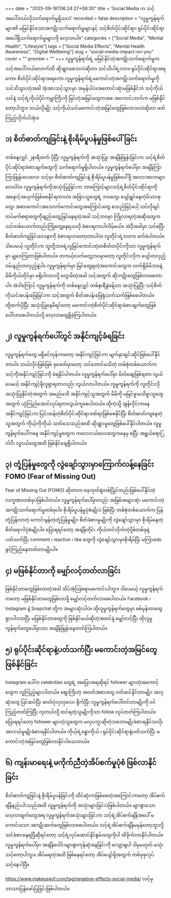 +++
date = "2025-09-18T06:24:27+06:30"
title = 'Social Media က သင့်အပေါ်ဘယ်လိုသက်ရောက်မှုရှိသလဲ'
recorded = false
description = "လူမှုကွန်ရက်များ၏ မမြင်နိုင်သောအကျိုးသက်ရောက်မှုများနှင့် သင့်စိတ်ပိုင်းဆိုင်ရာ၊ ရုပ်ပိုင်းဆိုင်ရာအပေါ်ရှိသက်ရောက်မှုများကို လေ့လာပါ။"
categories = ["Social Media", "Mental Health", "Lifestyle"]
tags = ["Social Media Effects", "Mental Health Awareness", "Digital Wellbeing"]
slug = "social-media-impact-on-you"
cover = ""
preview = ""
+++
လူမှုကွန်ရက်ရဲ့ မမြင်နိုင်တဲ့အကျိုးသက်ရောက်မှုက သင့်အပေါ်ဘယ်လောက်ထိ ဆိုးရွားစေသလဲဆိုတာ သင်သိပါရဲ့လား။ ရုပ်ပိုင်းဆိုင်ရာအရကော၊ စိတ်ပိုင်းဆိုင်ရာအရကော လူမှုကွန်ရက်ရဲ့မကောင်းတဲ့အကျိုးသက်ရောက်မှုကို သင်သိသွားတဲ့အခါ အံ့အားသင့်သွားမှာ အမှန်ပါပဲ။အကောင်းဆုံးမဖြစ်နိုင်ဘဲ သင့်ကိုယ်သင်နဲ့ သင့်ရဲ့ကိုယ်ပိုင်ကမ္ဘာကြီးကို မြင်တဲ့အမြင်တွေကအစ အကောင်းဘက်က မဖြစ်နိုင်တော့ပါဘူး။ ဘယ်လိုမျိုး သင့်ကိုယ်သင်မကောင်းတဲ့အမြင်တွေဖြစ်လာသလဲဆိုတာ ဖတ်ကြည့်လိုက်ပါအုံး။

## ၁) စိတ်ဓာတ်ကျခြင်းနဲ့ စိုးရိမ်ပူပန်မှုဖြစ်ပေါ်ခြင်း
တစ်နေ့လျှင် ၂နာရီထက် ပိုပြီး လူမှုကွန်ရက်ကို အသုံးပြု၊ အချိန်ဖြုန်းခြင်းက သင့်ရဲ့စိတ်ပိုင်းဆိုင်ရာခံစားချက်တွေကို သက်ရောက်မှုရှိပါတယ်။ လူမှုကွန်ရက်ပေါ်မှာ အချိန်ကြာကြာဖြုန်းလေလေ၊ သင့်မှာ စိတ်ဓာတ်ကျခြင်းနဲ့ စိုးရိမ်ပူပန်မှုဖြစ်ပေါ်ဖို့ အလားအလာများလေပါပဲ။
လူမှုကွန်ရက်ကိုအသုံးပြုခြင်းက ဘာကြောင့်များသင့်ရဲ့စိတ်ပိုင်းဆိုင်ရာကို အနှောင့်အယှက်ဖြစ်စေနိုင်ရတာလဲ။ အခြားသူတွေရဲ့ ဘဝတွေ၊ ပျော်ရွှင်နေတဲ့မိသားစုတွေ၊ အစားကောင်းအသောက်ကောင်းတွေအကြောင်းတွေ စသည်ဖြင့်ပေါ့ သင်လိုချင်တပ်မက်စရာတွေကိုချည်းတွေ့မြင်နေရတဲ့အခါ သင့်ဘဝမှာ ကြုံလာရတဲ့အဆိုးတွေက သင်တစ်ယောက်တည်းကြုံတွေ့နေရသလို ခံစားရလာပါလိမ့်မယ်။ အဲဒီ့အခါမှာ သင်စပြီး စိတ်ဓာတ်ကျခြင်းဝေဒနာကို ခံစားရလာတော့တာပါပဲ။ လူတိုင်းရဲ့ဘဝက ခက်ခဲပါတယ်။ ဒါပေမယ့် လူတိုင်းက သူတို့ဘဝရဲ့လူမြင်ကောင်းတဲ့တစိတ်တပိုင်းကိုသာ လူမှုကွန်ရက်မှာ မျှဝေကြတာဖြစ်ပါတယ်။ တကယ့်လက်တွေ့ဘဝမှာတော့ လူတိုင်းလိုက ပျော်တလှည့် ဝမ်းနည်းတလှည့်နဲ့ပါ။ လူမှုကွန်ရက်မှာ မြင်တွေ့ရတဲ့အကောင်းတွေက လက်ရှိမိမိဘဝနဲ့ မိမိကိုယ်တိုင်မှာ မရှိပါလားလို့ တွေးမိတဲ့အခါ သင့်အတွက် ဆိုးကျိုးတွေဖြစ်လာစေတာပါ။
အဲဒါကြောင့် လူမှုကွန်ရက်ကို တစ်နေ့လျှင် တစ်နာရီခွဲခန့်သာ အသုံးပြုပြီး သင့်စိတ်ကိုသင်အပန်းဖြေခြင်းက သင့်အတွက် စိတ်အပန်းဖြေရုံသက်သက်ဖြစ်စေပါတယ်။ ထို့ထက်ပိုပြီး အသုံးပြုနေမိရင်တော့ မကောင်းတဲ့စိတ်ပိုင်းဆိုင်ရာခံစားချက်တွေဖြစ်ပေါ်လာစေပါတယ်လို့ လေ့လာတွေ့ရှိခဲ့ကြပါတယ်။

## ၂) လူမှုကွန်ရက်ပေါ်တွင် အနိုင်ကျင့်ခံရခြင်း
လူမှုကွန်ရက်တွေ မရှိခင်တုန်းကတော့ အနိုင်ကျင့်ခြင်းက မျက်နှာချင်းဆိုင်ဖြစ်ပေါ်နိုင်တာပါ။ ဘယ်လိုပဲဖြစ်ဖြစ် ခုခေတ်မှာတော့ သင်တောင်မသိတဲ့ တစ်စုံတစ်ယောက်က သင့်ကိုအနိုင်ကျင့်ခြင်းကို ခံရနိုင်ပါတယ်။ လူမှုကွန်ရက်ပေါ်မှာ မိတ်ဆွေဖြစ်ရတာ လွယ်ပေမယ့် အနိုင်ကျင့်ဖို့လူရှာရတာလည်း လွယ်လာပါတယ်။ လူမှုကွန်ရက်ကို လူတိုင်းလို အသုံးပြုနိုင်တဲ့အတွက် အမည်မသိ အနိုင်ကျင့်သူအတွက် မိမိကို မမြင်ဖူးမသိဖူးသူတွေအတွက် ယုံကြည်အောင်လုပ်ရတာလွယ်ကူစေပါတယ်။
ထိုကဲ့သို့ အွန်လိုင်းကနေ အနိုင်ကျင့်ခြင်းက ပြင်းထန်တဲ့စိတ်ပိုင်းဆိုင်ရာဒဏ်ရာဖြစ်စေနိုင်ပြီး စိတ်ဓာတ်ကျနေတဲ့သူအတွက် ကိုယ့်ကိုကိုယ် သတ်သေသည်အထိ ဆိုးရွားမှုတွေဖြစ်ပေါ်နိုင်ပါတယ်။ လူမှုကွန်ရက်ပေါ်ကနေ အနိုင်ကျင့်မှုတွေက ကလေးငယ်လေးတွေကနေမှ စပြီး အရွယ်ရောြက်ပီး လူငယ်တွေအထိ ဖြစ်နိုင်ချေရှိပါတယ်။

## ၃) တုံ့ပြန်မှုတွေကို လွဲချော်သွားမှာကြောက်လန့်နေခြင်း FOMO (Fear of Missing Out)
Fear of Missing Out (FOMO) ဆိုတာက ဖေ့ဘုတ်နဲ့တစ်ပြိုင်တည်းဖြစ်ပေါ်နိုင်တဲ့ လက္ခဏာတစ်ခုပဲဖြစ်ပါတယ်။ လူမှုကွန်ရက်ပေါ်မှာလည်း အဖြစ်အများဆုံး မကောင်းတဲ့အကျိုးသက်ရောက်မှုတစ်ခုပါ။ စိုးရိမ်ပူပန်မှုပုံစံမျိုးပဲ ဖြစ်ပြီး တစ်စုံတစ်ယောက်က ပြန်တုံ့ပြန်လာတဲ့ ကောင်းမွန်တဲ့တုံ့ပြန်မှုမျိုး၊ စိတ်ခံစားမှုမျိုးကို လွဲချော်သွားမှာ စိုးရိမ်နေတဲ့စိတ်ရောဂါပုံစံမျိုးပါ။ ပြောရရင်တော့ အချိန်တိုင်း ကိုယ်တင်လိုက်တဲ့ပို့စ်တစ်ခုနဲ့ပတ်သက်ပြီး comment ၊ reaction ၊ like တွေကို လွဲချော်သွားမှာစိုးရိမ်ပြီး မကြာခဏဖွင့်ကြည့်နေတတ်တာမျိုးပါ။

## ၄) မဖြစ်နိုင်တာကို မျှော်လင့်တတ်လာခြင်း
ဖြစ်နိုင်တာတွေဖြစ်လာတဲ့အခါ သိပ်အံ့သြစရာမကောင်းပါဘူး။ ဒါပေမယ့် လူမှုကွန်ရက်ကတော့ မဖြစ်နိုင်တာတွေဖြစ်လာဖို့ မျှော်လင့်တတ်လာစေပါတယ်။ Facebook ၊ Instagram နဲ့ Snapchat တို့က အများဆုံးပါပဲ။ ထိုလူမှုကွန်ရက်တွေမှာ စစ်မှန်တာတွေ ရှားပါးလာပြီး မဖြစ်နိုင်တာတွေကို ဖြစ်နိုင်မယ်ဆိုတဲ့အထင်နဲ့ မျှော်လင့်ပြီး ထိုလူမှုကွန်ရက်တွေပေါ်မှာသာ အချိန်ဖြုန်းနေတတ်ကြပါတယ်။

## ၅) ရုပ်ပိုင်းဆိုင်ရာနဲ့ပတ်သက်ပြီး မကောင်းတဲ့အမြင်တွေဖြစ်နိုင်ခြင်း
Instagram ပေါ်က celebrities တွေရဲ့ အပြောအရဆိုရင် follower များတဲ့အကောင့်တွေက လူကြည့်များပါတယ်။ ဈေးကြီးတဲ့ အဝတ်အစားတွေ ဝတ်ဆင်နိုင်တာမျိုး၊ အလှဆုံးတွေ ပြင်ဆင်ပြီး ဓာတ်ပုံလှလှလေး ရိုက်ပြီး လူမှုကွန်ရက်ပေါ်တင်တာမျိုးကို ဝင်ကြည့်တတ်ကြပြီး လှတယ်လို့ ထင်ရတဲ့သူမျိုးကိုသာ follow လုပ်တတ်ကြပါတယ်။
ပြောရရင်တော့ follower များတဲ့သူတွေက မလှပဘူးဆိုတဲ့သဘောမျိုးခံစားရနိုင်သလို၊ အားငယ်မှုမျိုးခံစားရနိုင်ပါတယ်။ ကိုယ့်ရဲ့ခန္ဓာကိုယ် ၊ ရုပ်ပိုင်းဆိုင်ရာနဲ့ပတ်သက်ပြီး မကောင်းတဲ့အမြင်တွေဖြစ်လာနိုင်ပါသေးတယ်။

## ၆) ကျန်းမာရေးနဲ့ မကိုက်ညီတဲ့အိပ်စက်မှုပုံစံ ဖြစ်လာနိုင်ခြင်း
စိတ်ဓာတ်ကျခြင်းနဲ့ စိုးရိမ်ပူပန်ခြင်းကို ထိပ်ဆုံးကဖြစ်စေတဲ့အကြောင်းကတော့ အိပ်စက်ချိန်နည်းပါးသည်အထိ လူမှုကွန်ရက်ကို အသုံးများခြင်းပဲဖြစ်ပါတယ်။ များစွာသော လေ့လာချက်တွေအရ လူမှုကွန်ရက်အသုံးများခြင်းက သင့်ရဲ့အိပ်စက်ချိန်အပေါ် မကောင်းသော အကျိုးဆက်တွေဖြစ်လာစေပါတယ်။
သင့်ရဲ့အိပ်စက်ချိန်မမှန်တော့ဘူးလို့ သင်ခံစားနေရပြီဆိုရင်တော့ သင့်ရဲ့လုပ်ဆောင်နိုင်စွမ်းတွေကိုပါ ထိခိုက်လာနိုင်ပါတယ်။ လူမှုကွန်ရက်ပေါ်မှာ အချိန်ပေါင်းများစွာကုန်ဆုံးနေခြင်းကို လျော့ချပါ ဒါမှမဟုတ် မသုံးသင့်တော့ပါဘူး။ အိပ်မရတဲ့အထိ ဖြစ်နေရင်တော့ အိပ်ပျော်ဖို့အတွက် တစ်ခုခုလုပ်သင့်နေပါပြီ။

https://www.makeuseof.com/tag/negative-effects-social-media/ လင့်မှဘာသာပြန်ဖော်ပြခြင်းဖြစ်ပါတယ်။ 